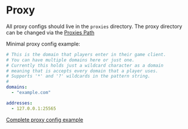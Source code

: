 # Proxy

All proxy configs should live in the `proxies` directory.
The proxy directory can be changed via the [Proxies Path](cli-and-env-vars#proxies-path)

Minimal proxy config example:

```yml [my-server.yml]
# This is the domain that players enter in their game client.
# You can have multiple domains here or just one.
# Currently this holds just a wildcard character as a domain
# meaning that is accepts every domain that a player uses.
# Supports '*' and '?' wildcards in the pattern string.
#
domains:
  - "example.com"

addresses:
  - 127.0.0.1:25565
```

[Complete proxy config example](https://github.com/InfraX-Minecraft/infrared/blob/main/configs/proxy.yml)
